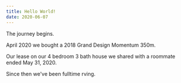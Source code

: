 ```yaml
---
title: Hello World!
date: 2020-06-07
---
```


The journey begins.

April 2020 we bought a 2018 Grand Design Momentum 350m.

Our lease on our 4 bedroom 3 bath house we shared with a roommate ended May 31, 2020.

Since then we've been fulltime rving.
